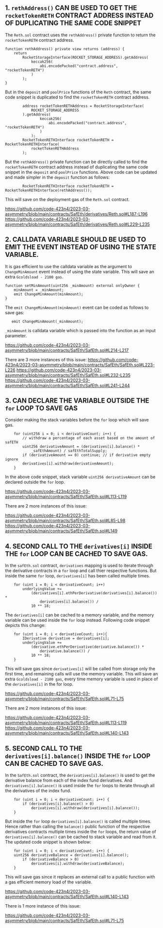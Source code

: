 ## 1. `rethAddress()` CAN BE USED TO GET THE `rocketTokenRETH` CONTRACT ADDRESS INSTEAD OF DUPLICATING THE SAME CODE SNIPPET

The `Reth.sol` contract uses the `rethAddress()` private function to return the `rocketTokenRETH` contract address.

    function rethAddress() private view returns (address) {
        return
            RocketStorageInterface(ROCKET_STORAGE_ADDRESS).getAddress(
                keccak256(
                    abi.encodePacked("contract.address", "rocketTokenRETH")
                )
            );
    }

But in the `deposit` and `poolPrice` functions of the `Reth` contract, the same code snippet is duplicated to find the `rocketTokenRETH` contract address.

            address rocketTokenRETHAddress = RocketStorageInterface(
                ROCKET_STORAGE_ADDRESS
            ).getAddress(
                    keccak256(
                        abi.encodePacked("contract.address", "rocketTokenRETH")
                    )
                );
            RocketTokenRETHInterface rocketTokenRETH = RocketTokenRETHInterface(
                rocketTokenRETHAddress
            );

But the `rethAddress()` private function can be directly called to find the `rocketTokenRETH` contract address instead of duplicating the same code snippet in the `deposit` and `poolPrice` functions. 
Above code can be updated and made simpler in the `deposit` function as follows:

            RocketTokenRETHInterface rocketTokenRETH = RocketTokenRETHInterface(rethAddress());
			
This will save on the deployment gas of the `Reth.sol` contract.

https://github.com/code-423n4/2023-03-asymmetry/blob/main/contracts/SafEth/derivatives/Reth.sol#L187-L196
https://github.com/code-423n4/2023-03-asymmetry/blob/main/contracts/SafEth/derivatives/Reth.sol#L229-L235

## 2. CALLDATA VARIABLE SHOULD BE USED TO EMIT THE EVENT INSTEAD OF USING THE STATE VARIABLE.

It is gas efficient to use the calldata variable as the argument to `ChangeMinAmount` event instead of using the state variable.
This will save an extra `Gcoldsload - 2100 gas`.

    function setMinAmount(uint256 _minAmount) external onlyOwner {
        minAmount = _minAmount;
        emit ChangeMinAmount(minAmount);
    }

The `emit ChangeMinAmount(minAmount)` event can be coded as follows to save gas:

       emit ChangeMinAmount(_minAmount);

`_minAmount` is calldata variable which is passed into the function as an input parameter.

https://github.com/code-423n4/2023-03-asymmetry/blob/main/contracts/SafEth/SafEth.sol#L214-L217

There are 3 more instances of this issue:
https://github.com/code-423n4/2023-03-asymmetry/blob/main/contracts/SafEth/SafEth.sol#L223-L226
https://github.com/code-423n4/2023-03-asymmetry/blob/main/contracts/SafEth/SafEth.sol#L232-L235
https://github.com/code-423n4/2023-03-asymmetry/blob/main/contracts/SafEth/SafEth.sol#L241-L244

## 3. CAN DECLARE THE VARIABLE OUTSIDE THE `for` LOOP TO SAVE GAS

Consider making the stack variables before the `for` loop which will save gas.

        for (uint256 i = 0; i < derivativeCount; i++) {
            // withdraw a percentage of each asset based on the amount of safETH
            uint256 derivativeAmount = (derivatives[i].balance() *
                _safEthAmount) / safEthTotalSupply;
            if (derivativeAmount == 0) continue; // if derivative empty ignore
            derivatives[i].withdraw(derivativeAmount);
        }
		
In the above code snippet, stack variable `uint256 derivativeAmount` can be declared outside the `for` loop.
			
https://github.com/code-423n4/2023-03-asymmetry/blob/main/contracts/SafEth/SafEth.sol#L113-L119

There are 2 more instances of this issue:

https://github.com/code-423n4/2023-03-asymmetry/blob/main/contracts/SafEth/SafEth.sol#L85-L98
https://github.com/code-423n4/2023-03-asymmetry/blob/main/contracts/SafEth/SafEth.sol#L149

## 4. SECOND CALL TO THE `derivatives[i]` INSIDE THE `for` LOOP CAN BE CACHED TO SAVE GAS.

In the `safEth.sol` contract, `derivatives` mapping is used to iterate through the derivative contracts in a `for` loop and call thier respective functions.
But inside the same `for` loop, `derivatives[i]` has been called multiple times.

        for (uint i = 0; i < derivativeCount; i++)
            underlyingValue +=
                (derivatives[i].ethPerDerivative(derivatives[i].balance()) *
                    derivatives[i].balance()) /
                10 ** 18;

The `derivatives[i]` can be cached to a memory variable, and the memory variable can be used inside the `for` loop instead. Following code snippet depicts this change:

        for (uint i = 0; i < derivativeCount; i++){
			IDerivative derivative = derivatives[i];
            underlyingValue +=
                (derivative.ethPerDerivative(derivative.balance()) *
                    derivative.balance()) /
                10 ** 18;
		}


This will save gas since `derivatives[i]` will be called from storage only the first time, and remaining calls will use the memory variable.
This will save an extra `Gcoldsload - 2100 gas`, every time memory variable is used in place of the `derivatives[i]` in the for loop.

https://github.com/code-423n4/2023-03-asymmetry/blob/main/contracts/SafEth/SafEth.sol#L71-L75

There are 2 more instances of this issue:

https://github.com/code-423n4/2023-03-asymmetry/blob/main/contracts/SafEth/SafEth.sol#L113-L119
https://github.com/code-423n4/2023-03-asymmetry/blob/main/contracts/SafEth/SafEth.sol#L140-L143

## 5. SECOND CALL TO THE `derivatives[i].balance()` INSIDE THE `for` LOOP CAN BE CACHED TO SAVE GAS.

In the `SafEth.sol` contract, the `derivatives[i].balance()` is used to get the derivative balance from each of the index fund derivatives.
And `derivatives[i].balance()` is used inside the `for` loops to iterate through all the derivatives of the index fund.

        for (uint i = 0; i < derivativeCount; i++) {
            if (derivatives[i].balance() > 0)
                derivatives[i].withdraw(derivatives[i].balance());
        }

But inside the `for` loop `derivatives[i].balance()` is called multiple times. 
Hence rather than calling the `balance()` public function of the respective derivatives contracts multiple times inside the `for` loops, the return value of `derivatives[i].balance()` can be cached to stack variable and read from it.
The updated code snippet is shown below:

        for (uint i = 0; i < derivativeCount; i++) {
		uint256 derivativeBalance = derivatives[i].balance();
            if (derivativeBalance > 0)
                derivatives[i].withdraw(derivativeBalance);
        }

This will save gas since it replaces an external call to a public function with a gas efficient memory load of the variable.

https://github.com/code-423n4/2023-03-asymmetry/blob/main/contracts/SafEth/SafEth.sol#L140-L143

There is 1 more instance of this issue:

https://github.com/code-423n4/2023-03-asymmetry/blob/main/contracts/SafEth/SafEth.sol#L71-L75
